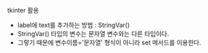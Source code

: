 tkinter 활용
* label에 text를 추가하는 방법 : StringVar()
* StringVar() 타입의 변수는 문자열 변수와는 다른 타입이다.
* 그렇기 때문에 변수이름='문자열' 형식이 아니라 set 메서드를 이용한다.
